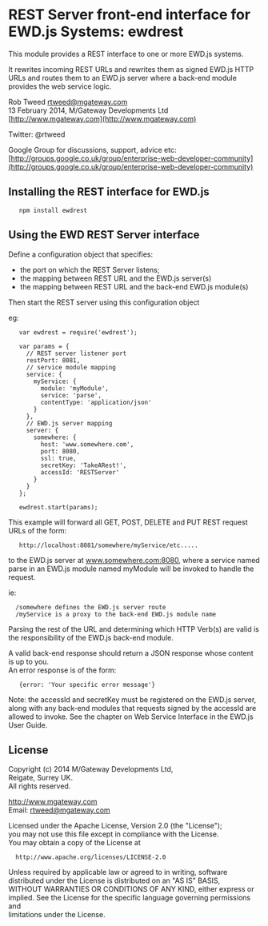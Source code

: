 # REST Server front-end interface for EWD.js Systems: ewdrest
 
This module provides a REST interface to one or more EWD.js systems.

It rewrites incoming REST URLs and rewrites them as signed EWD.js HTTP URLs and routes them
to an EWD.js server where a back-end module provides the web service logic.

Rob Tweed <rtweed@mgateway.com>  
13 February 2014, M/Gateway Developments Ltd [http://www.mgateway.com](http://www.mgateway.com)  

Twitter: @rtweed

Google Group for discussions, support, advice etc: [http://groups.google.co.uk/group/enterprise-web-developer-community](http://groups.google.co.uk/group/enterprise-web-developer-community)


## Installing the REST interface for EWD.js

       npm install ewdrest

	   
## Using the EWD REST Server interface



Define a configuration object that specifies:

- the port on which the REST Server listens;
- the mapping between REST URL and the EWD.js server(s)
- the mapping between REST URL and the back-end EWD.js module(s)

Then start the REST server using this configuration object

  eg:

       var ewdrest = require('ewdrest');

       var params = {
         // REST server listener port
         restPort: 8081,
         // service module mapping
         service: {
           myService: {
             module: 'myModule',
             service: 'parse',
             contentType: 'application/json'
           }
         },
         // EWD.js server mapping
         server: {
           somewhere: {
             host: 'www.somewhere.com',
             port: 8080,
             ssl: true,
             secretKey: 'TakeARest!',
             accessId: 'RESTServer'
           }
         }
       };
 
       ewdrest.start(params);


This example will forward all GET, POST, DELETE and PUT REST request URLs of the form:

       http://localhost:8081/somewhere/myService/etc.....

to the EWD.js server at www.somewhere.com:8080, where a service named parse in an EWD.js module named 
myModule will be invoked to handle the request.

ie:

      /somewhere defines the EWD.js server route
      /myService is a proxy to the back-end EWD.js module name


Parsing the rest of the URL and determining which HTTP Verb(s) are valid is the responsibility of the 
EWD.js back-end module.

A valid back-end response should return a JSON response whose content is up to you.  
An error response is of the form:

       {error: 'Your specific error message'}  




Note: the accessId and secretKey must be registered on the EWD.js server, along with any back-end modules 
that requests signed by the accessId are allowed to invoke.  See the chapter on Web Service Interface in
 the EWD.js User Guide.


## License

 Copyright (c) 2014 M/Gateway Developments Ltd,                           
 Reigate, Surrey UK.                                                      
 All rights reserved.                                                     
                                                                           
  http://www.mgateway.com                                                  
  Email: rtweed@mgateway.com                                               
                                                                           
                                                                           
  Licensed under the Apache License, Version 2.0 (the "License");          
  you may not use this file except in compliance with the License.         
  You may obtain a copy of the License at                                  
                                                                           
      http://www.apache.org/licenses/LICENSE-2.0                           
                                                                           
  Unless required by applicable law or agreed to in writing, software      
  distributed under the License is distributed on an "AS IS" BASIS,        
  WITHOUT WARRANTIES OR CONDITIONS OF ANY KIND, either express or implied. 
  See the License for the specific language governing permissions and      
   limitations under the License.      
